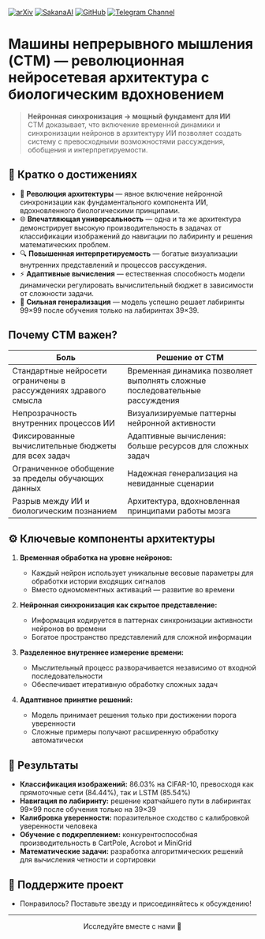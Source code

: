 [![arXiv](https://img.shields.io/badge/arXiv-2505.05522-b31b1b.svg)](https://arxiv.org/abs/2505.05522)
[![SakanaAI](https://img.shields.io/badge/SakanaAI-purple)](https://pub.sakana.ai/ctm/)
[![GitHub](https://img.shields.io/badge/GitHub-black)](https://github.com/SakanaAI/continuous-thought-machines/)
[![Telegram Channel](https://img.shields.io/badge/Telegram-TWRB-blue)](https://t.me/TheWeeklyBrief)

# Машины непрерывного мышления (CTM) — революционная нейросетевая архитектура с биологическим вдохновением

> **Нейронная синхронизация → мощный фундамент для ИИ**  
> CTM доказывает, что включение временной динамики и синхронизации нейронов в архитектуру ИИ позволяет создать систему с превосходными возможностями рассуждения, обобщения и интерпретируемости.

## 🚀 Кратко о достижениях

* 🧠 **Революция архитектуры** — явное включение нейронной синхронизации как фундаментального компонента ИИ, вдохновленного биологическими принципами.
* 🌐 **Впечатляющая универсальность** — одна и та же архитектура демонстрирует высокую производительность в задачах от классификации изображений до навигации по лабиринту и решения математических проблем.
* 🔍 **Повышенная интерпретируемость** — богатые визуализации внутренних представлений и процессов рассуждения.
* ⚡ **Адаптивные вычисления** — естественная способность модели динамически регулировать вычислительный бюджет в зависимости от сложности задачи.
* 🧩 **Сильная генерализация** — модель успешно решает лабиринты 99×99 после обучения только на лабиринтах 39×39.

## Почему CTM важен?

| Боль | Решение от CTM |
| --------------------------------------------- | ----------------------------------------------- |
| Стандартные нейросети ограничены в рассуждениях здравого смысла | Временная динамика позволяет выполнять сложные последовательные рассуждения |
| Непрозрачность внутренних процессов ИИ | Визуализируемые паттерны нейронной активности |
| Фиксированные вычислительные бюджеты для всех задач | Адаптивные вычисления: больше ресурсов для сложных задач |
| Ограниченное обобщение за пределы обучающих данных | Надежная генерализация на невиданные сценарии |
| Разрыв между ИИ и биологическим познанием | Архитектура, вдохновленная принципами работы мозга |

## ⚙️ Ключевые компоненты архитектуры

1. **Временная обработка на уровне нейронов:**
   - Каждый нейрон использует уникальные весовые параметры для обработки истории входящих сигналов
   - Вместо одномоментных активаций — развитие во времени

2. **Нейронная синхронизация как скрытое представление:**
   - Информация кодируется в паттернах синхронизации активности нейронов во времени
   - Богатое пространство представлений для сложной информации

3. **Разделенное внутреннее измерение времени:**
   - Мыслительный процесс разворачивается независимо от входной последовательности
   - Обеспечивает итеративную обработку сложных задач

4. **Адаптивное принятие решений:**
   - Модель принимает решения только при достижении порога уверенности
   - Сложные примеры получают расширенную обработку автоматически

## 🔬 Результаты

- **Классификация изображений:** 86.03% на CIFAR-10, превосходя как прямоточные сети (84.44%), так и LSTM (85.54%)
- **Навигация по лабиринту:** решение кратчайшего пути в лабиринтах 99×99 после обучения только на 39×39
- **Калибровка уверенности:** поразительное сходство с калибровкой уверенности человека
- **Обучение с подкреплением:** конкурентоспособная производительность в CartPole, Acrobot и MiniGrid
- **Математические задачи:** разработка алгоритмических решений для вычисления четности и сортировки

## 🌟 Поддержите проект

- Понравилось? Поставьте звезду и присоединяйтесь к обсуждению!

---

<p align="center">Исследуйте вместе с нами 🚀</p>